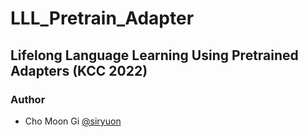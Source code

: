 # LLL_Pretrain_Adapter
## Lifelong Language Learning Using Pretrained Adapters (KCC 2022)

### Author
 * Cho Moon Gi [@siryuon](https://github.com/siryuon)
